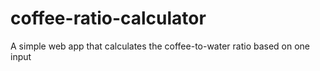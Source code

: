 # coffee-ratio-calculator
A simple web app that calculates the coffee-to-water ratio based on one input